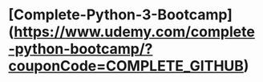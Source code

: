 # [Complete-Python-3-Bootcamp] (https://www.udemy.com/complete-python-bootcamp/?couponCode=COMPLETE_GITHUB)
